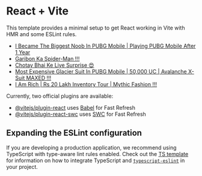 # React + Vite

This template provides a minimal setup to get React working in Vite with HMR and some ESLint rules.

<!-- YOUTUBE:START -->
- [I Became The Biggest Noob In PUBG Mobile | Playing PUBG Mobile After 1 Year](https://www.youtube.com/watch?v=qkuGW6mFplc)
- [Garibon Ka Spider-Man !!!](https://www.youtube.com/watch?v=9-L_RAvxLoE)
- [Chotay Bhai Ke Liye Surprise 😍](https://www.youtube.com/watch?v=v5CLznuROIQ)
- [Most Expensive Glacier Suit In PUBG Mobile | 50,000 UC | Avalanche X-Suit MAXED !!!](https://www.youtube.com/watch?v=FNm7H8d6-B4)
- [I Am Rich | Rs 20 Lakh Inventory Tour | Mythic Fashion !!!](https://www.youtube.com/watch?v=8bEdcmfzyRU)
<!-- YOUTUBE:END -->

Currently, two official plugins are available:

- [@vitejs/plugin-react](https://github.com/vitejs/vite-plugin-react/blob/main/packages/plugin-react) uses [Babel](https://babeljs.io/) for Fast Refresh
- [@vitejs/plugin-react-swc](https://github.com/vitejs/vite-plugin-react/blob/main/packages/plugin-react-swc) uses [SWC](https://swc.rs/) for Fast Refresh

## Expanding the ESLint configuration

If you are developing a production application, we recommend using TypeScript with type-aware lint rules enabled. Check out the [TS template](https://github.com/vitejs/vite/tree/main/packages/create-vite/template-react-ts) for information on how to integrate TypeScript and [`typescript-eslint`](https://typescript-eslint.io) in your project.
